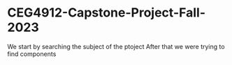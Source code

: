 # CEG4912-Capstone-Project-Fall-2023
We start by searching the subject of the ptoject
After that we were trying to find components


    























